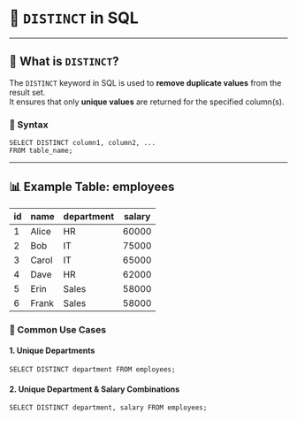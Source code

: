 # 🔹 `DISTINCT` in SQL

---
## 📘 What is `DISTINCT`?

The `DISTINCT` keyword in SQL is used to **remove duplicate values** from the result set.  
It ensures that only **unique values** are returned for the specified column(s).

### 🧾 Syntax

```roomsql
SELECT DISTINCT column1, column2, ...
FROM table_name;
```
---
## 📊 Example Table: employees
| id  | name  | department | salary |
|-----| ----- | ---------- | ------ |
| 1   | Alice | HR         | 60000  |
| 2   | Bob   | IT         | 75000  |
| 3   | Carol | IT         | 65000  |
| 4   | Dave  | HR         | 62000  |
| 5   | Erin  | Sales      | 58000  |
| 6   | Frank | Sales      | 58000  |

### 🔧 Common Use Cases

#### 1. Unique Departments
```roomsql
SELECT DISTINCT department FROM employees;
```
#### 2. Unique Department & Salary Combinations
```roomsql
SELECT DISTINCT department, salary FROM employees;
```